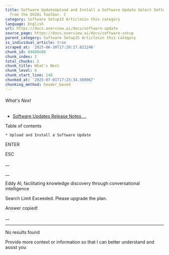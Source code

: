 ```yaml
---
title: Software UpdateUpload and Install a Software Update Select Software Update
  from the OV20i Toolbar. C
category: Software Setup15 Articlesin this category
language: English
url: https://docs.overview.ai/docs/software-update
source_page: https://docs.overview.ai/docs/software-setup
parent_category: Software Setup15 Articlesin this category
is_individual_article: true
scraped_at: '2025-06-30T17:20:17.821246'
chunk_id: 84600e88
chunk_index: 2
total_chunks: 3
chunk_title: What's Next
chunk_level: 6
chunk_start_line: 140
chunked_at: '2025-07-01T17:23:34.509067'
chunking_method: header_based
---
```


###### What's Next

  * [ Software Updates Release Notes ](/docs/software-updates-release-notes) __



Table of contents

    * Upload and Install a Software Update 



ENTER

ESC

 __

__

Eddy AI, facilitating knowledge discovery through conversational intelligence

Search Limit Exceeded. Please upgrade the plan.

Answer copied\!

__

__ __

No results found

Provide more context or information so that I can better understand and assist you
